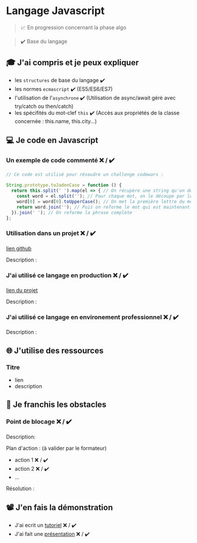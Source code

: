 # Langage Javascript

> 📈 En progression concernant la phase algo

> ✔️ Base du langage

## 🎓 J'ai compris et je peux expliquer

- les `structures` de base du langage ✔️
- les normes `ecmascript` ✔️ (ES5/ES6/ES7) 
- l'utilisation de l'`asynchrone` ✔️ (Utilisation de async/await géré avec try/catch ou then/catch)
- les spécifités du mot-clef `this` ✔️ (Accès aux propriétés de la classe concernée : this.name, this.city...)

## 💻 Je code en Javascript

### Un exemple de code commenté ❌ / ✔️

```javascript
// Ce code est utilisé pour résoudre un challenge codewars :

String.prototype.toJadenCase = function () {
  return this.split(' ').map(el => { // On récupère une string qu'on découpe en tableau de mots sur lequel on map
    const word = el.split(''); // Pour chaque mot, on le découpe par lettre
    word[0] = word[0].toUpperCase(); // On met la première lettre du mot en majuscule
    return word.join(''); // Puis on reforme le mot qui est maintenant en uppercase
  }).join(' '); // On reforme la phrase complète
};
```

### Utilisation dans un projet ❌ / ✔️

[lien github](...)

Description :

### J'ai utilisé ce langage en production ❌ / ✔️

[lien du projet](...)

Description :

### J'ai utilisé ce langage en environement professionnel ❌ / ✔️

Description :

## 🌐 J'utilise des ressources

### Titre

- lien
- description

## 🚧 Je franchis les obstacles

### Point de blocage ❌ / ✔️

Description:

Plan d'action : (à valider par le formateur)

- action 1 ❌ / ✔️
- action 2 ❌ / ✔️
- ...

Résolution :

## 📽️ J'en fais la démonstration

- J'ai ecrit un [tutoriel](...) ❌ / ✔️
- J'ai fait une [présentation](...) ❌ / ✔️

